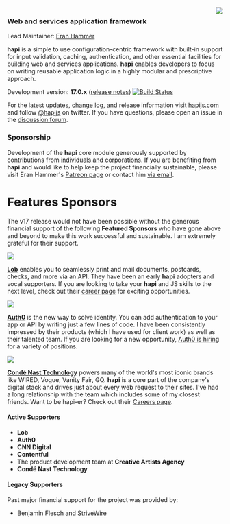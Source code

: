 <img src="https://raw.github.com/hapijs/hapi/master/images/17.png" align="right"/>

### Web and services application framework

Lead Maintainer: [Eran Hammer](https://github.com/hueniverse)

**hapi** is a simple to use configuration-centric framework with built-in support for input validation, caching,
authentication, and other essential facilities for building web and services applications. **hapi** enables
developers to focus on writing reusable application logic in a highly modular and prescriptive approach. 

Development version: **17.0.x** ([release notes](https://github.com/hapijs/hapi/issues?labels=release+notes&page=1&state=closed)) 
[![Build Status](https://secure.travis-ci.org/hapijs/hapi.svg?branch=master)](http://travis-ci.org/hapijs/hapi)

For the latest updates, [change log](http://hapijs.com/updates), and release information visit [hapijs.com](http://hapijs.com) and follow [@hapijs](https://twitter.com/hapijs) on twitter. If you have questions, please open an issue in the
[discussion forum](https://github.com/hapijs/discuss).

### Sponsorship

Development of the **hapi** core module generously supported by contributions from [individuals and corporations](https://github.com/hapijs/hapi/blob/master/SPONSORS.md).
If you are benefiting from **hapi** and would like to help keep the project financially sustainable, please visit
Eran Hammer's [Patreon page](https://www.patreon.com/eranhammer) or contact him [via email](mailto:eran@hammer.io).

# Features Sponsors

The v17 release would not have been possible without the generous financial support of the following
**Featured Sponsors** who have gone above and beyond to make this work successful and sustainable.
I am extremely grateful for their support.

<img src="https://user-images.githubusercontent.com/56631/32082980-4fd9b342-ba74-11e7-872a-42b0a414fcb2.png" />

[**Lob**](http://bit.ly/lobh-rn) enables you to seamlessly print and mail documents, postcards, checks, and more via an API. They have been an early **hapi** adopters and vocal supporters. If you are looking to take your **hapi** and JS skills to the next level, check out their [career page](http://bit.ly/lobc-rn) for exciting opportunities.

<img src="https://user-images.githubusercontent.com/56631/31878562-5c64483a-b78f-11e7-92da-5a991ebb302d.png" />

[**Auth0**](http://bit.ly/auth0h-rn) is the new way to solve identity. You can add authentication to your app or API by writing just a few lines of code. I have been consistently impressed by their products (which I have used for client work) as well as their talented team. If you are looking for a new opportunity, [Auth0 is hiring](http://bit.ly/auth0c-rn) for a variety of positions.

<img src="https://user-images.githubusercontent.com/56631/32398027-e2027480-c0a9-11e7-9077-c5ecca7bc39c.png" />

[**Condé Nast Technology**](http://bit.ly/cn-rn) powers many of the world's most iconic brands like WIRED, Vogue, Vanity Fair, GQ. **hapi** is a core part of the company's digital stack and drives just about every web request to their sites. I've had a long relationship with the team which includes some of my closest friends. Want to be hapi-er? Check out their [Careers page](http://bit.ly/cnc-rn).

#### Active Supporters

- **Lob**
- **Auth0**
- **CNN Digital**
- **Contentful**
- The product development team at **Creative Artists Agency**
- **Condé Nast Technology**

#### Legacy Supporters

Past major financial support for the project was provided by:
- Benjamin Flesch and [StriveWire](https://strivewire.com/)
